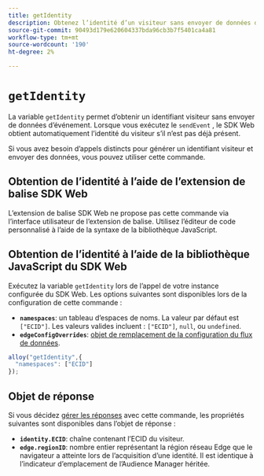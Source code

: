 ```yaml
---
title: getIdentity
description: Obtenez l’identité d’un visiteur sans envoyer de données d’événement.
source-git-commit: 90493d179e620604337bda96cb3b7f5401ca4a81
workflow-type: tm+mt
source-wordcount: '190'
ht-degree: 2%

---
```


# `getIdentity`

La variable `getIdentity` permet d’obtenir un identifiant visiteur sans envoyer de données d’événement. Lorsque vous exécutez le `sendEvent` , le SDK Web obtient automatiquement l’identité du visiteur s’il n’est pas déjà présent.

Si vous avez besoin d’appels distincts pour générer un identifiant visiteur et envoyer des données, vous pouvez utiliser cette commande.

## Obtention de l’identité à l’aide de l’extension de balise SDK Web

L’extension de balise SDK Web ne propose pas cette commande via l’interface utilisateur de l’extension de balise. Utilisez l’éditeur de code personnalisé à l’aide de la syntaxe de la bibliothèque JavaScript.

## Obtention de l’identité à l’aide de la bibliothèque JavaScript du SDK Web

Exécutez la variable `getIdentity` lors de l’appel de votre instance configurée du SDK Web. Les options suivantes sont disponibles lors de la configuration de cette commande :

* **`namespaces`**: un tableau d’espaces de noms. La valeur par défaut est `["ECID"]`. Les valeurs valides incluent : `["ECID"]`, `null`, ou `undefined`.
* **`edgeConfigOverrides`**: [objet de remplacement de la configuration du flux de données](datastream-overrides.md).

```js
alloy("getIdentity",{
  "namespaces": ["ECID"]
});
```

## Objet de réponse

Si vous décidez [gérer les réponses](command-responses.md) avec cette commande, les propriétés suivantes sont disponibles dans l’objet de réponse :

* **`identity.ECID`**: chaîne contenant l’ECID du visiteur.
* **`edge.regionID`**: nombre entier représentant la région réseau Edge que le navigateur a atteinte lors de l’acquisition d’une identité. Il est identique à l’indicateur d’emplacement de l’Audience Manager héritée.
